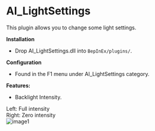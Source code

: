 # AI_LightSettings

This plugin allows you to change some light settings.

**Installation**  
* Drop AI_LightSettings.dll into `BepInEx/plugins/`.

**Configuration**  
* Found in the F1 menu under AI_LightSettings category. 

**Features:**  
* Backlight Intensity.  

Left: Full intensity  
Right: Zero intensity  
![image1](https://i.imgur.com/vrR2LZ4.png)

